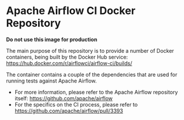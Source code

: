 # Apache Airflow CI Docker Repository

**Do not use this image for production**

The main purpose of this repository is to provide a number of Docker containers, being built by the Docker Hub service: https://hub.docker.com/r/airflowci/airflow-ci/builds/

The container contains a couple of the dependencies that are used for running tests against Apache Airflow.

- For more information, please refer to the Apache Airflow repository itself: https://github.com/apache/airflow
- For the specifics on the CI process, please refer to https://github.com/apache/airflow/pull/3393

